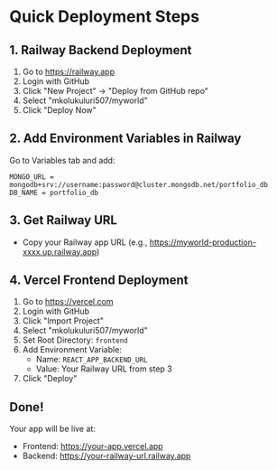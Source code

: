# Quick Deployment Steps

## 1. Railway Backend Deployment
1. Go to https://railway.app
2. Login with GitHub
3. Click "New Project" → "Deploy from GitHub repo"
4. Select "mkolukuluri507/myworld"
5. Click "Deploy Now"

## 2. Add Environment Variables in Railway
Go to Variables tab and add:
```
MONGO_URL = mongodb+srv://username:password@cluster.mongodb.net/portfolio_db
DB_NAME = portfolio_db
```

## 3. Get Railway URL
- Copy your Railway app URL (e.g., https://myworld-production-xxxx.up.railway.app)

## 4. Vercel Frontend Deployment
1. Go to https://vercel.com
2. Login with GitHub
3. Click "Import Project"
4. Select "mkolukuluri507/myworld"
5. Set Root Directory: `frontend`
6. Add Environment Variable:
   - Name: `REACT_APP_BACKEND_URL`
   - Value: Your Railway URL from step 3
7. Click "Deploy"

## Done!
Your app will be live at:
- Frontend: https://your-app.vercel.app
- Backend: https://your-railway-url.railway.app